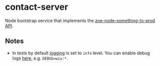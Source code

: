 # contact-server

Node bootstrap service that implements the [zoe-node-something-to-prod API](../zoe-node-something-to-prod-api). 

## Notes

- In tests by default [logging](https://github.com/wix-platform/wix-node-platform/tree/master/logging/wix-log) is set to `info` level. 
You can enable debug logs [here](./__tests__/server.it.ts#L10), e.g. `DEBUG=wix:*`.

